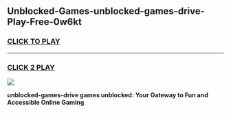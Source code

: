 
## Unblocked-Games-unblocked-games-drive-Play-Free-0w6kt
<h3>
<a href="https://premium76.site?title=unblocked-games-drive&ref=23A">CLICK TO PLAY</a></h3>
<hr>

<h3>
<a href="https://premium76.site?title=unblocked-games-drive&ref=23A">CLICK 2 PLAY</a>
  
</h3>

<a href="https://premium76.site?title=unblocked-games-drive&ref=23A"><img src="https://clearcache.store/games.png"></a>


**unblocked-games-drive games unblocked: Your Gateway to Fun and Accessible Online Gaming**
